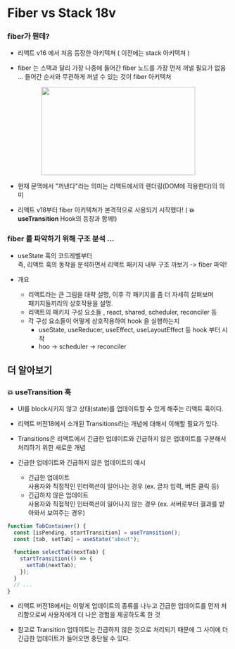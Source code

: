 # Fiber vs Stack 18v

### fiber가 뭔데?

- 리액트 v16 에서 처음 등장한 아키텍쳐 ( 이전에는 stack 아키텍쳐 )

- fiber 는 스택과 달리 가장 나중에 들어간 fiber 노드를 가장 먼저 꺼낼 필요가 없음 ...
  들어간 순서와 무관하게 꺼낼 수 있는 것이 fiber 아키텍쳐

<p align="center">
    <img src="../images/React/part_1/fiber.png" , height="200px", width="350px">
</p>

- 현재 문맥에서 "꺼낸다"라는 의미는 리액트에서의 렌더링(DOM에 적용한다)의 의미

- 리액트 v18부터 fiber 아키텍쳐가 본격적으로 사용되기 시작했다! ( <b>💥useTransition</b> Hook의 등장과 함께!)

### fiber 를 파악하기 위해 구조 분석 ...

- useState 훅의 코드레벨부터 <br>
  즉, 리액트 훅의 동작을 분석하면서 리액트 패키지 내부 구조 까보기 -> fiber 파악!

- 개요
  - 리액트라는 큰 그림을 대략 설명, 이후 각 패키지를 좀 더 자세히 살펴보며 <br>
    패키지들끼리의 상호작용을 설명.
  - 리액트의 패키지 구성 요소들 , react, shared, scheduler, reconciler 등
  - 각 구성 요소들이 어떻게 상호작용하여 hook 을 실행하는지
    - useState, useReducer, useEffect, useLayoutEffect 등 hook 부터 시작
    - hoo -> scheduler -> reconciler

## 더 알아보기

### 💥 useTransition 훅

- UI를 block시키지 않고 상태(state)를 업데이트할 수 있게 해주는 리액트 훅이다.
- 리액트 버전18에서 소개된 Transitions라는 개념에 대해서 이해할 필요가 있다.

- Transitions은 리액트에서 긴급한 업데이트와 긴급하지 않은 업데이트를 구분해서 처리하기 위한 새로운 개념

- 긴급한 업데이트와 긴급하지 않은 업데이트의 예시

  - 긴급한 업데이트 <br>
    사용자와 직접적인 인터랙션이 일어나는 경우 (ex. 글자 입력, 버튼 클릭 등)
  - 긴급하지 않은 업데이트 <br>
    사용자와 직접적인 인터랙션이 일어나지 않는 경우 (ex. 서버로부터 결과를 받아와서 보여주는 경우)

```jsx
function TabContainer() {
  const [isPending, startTransition] = useTransition();
  const [tab, setTab] = useState("about");

  function selectTab(nextTab) {
    startTransition(() => {
      setTab(nextTab);
    });
  }
  // ...
}
```

- 리액트 버전18에서는 이렇게 업데이트의 종류를 나누고 긴급한 업데이트를 먼저 처리함으로써 사용자에게 더 나은 경험을 제공하도록 한 것

- 참고로 Transition 업데이트는 긴급하지 않은 것으로 처리되기 때문에 그 사이에 더 긴급한 업데이트가 들어오면 중단될 수 있다.
